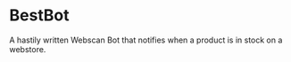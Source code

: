 # BestBot
A hastily written Webscan Bot that notifies when a product is in stock on a webstore.

<!--

To Execute:
docker start <container_name>
docker exec -it <container_name> python bestbot.py

0. lookup notify data -> err if none
1. for each, create notify objects
- notify method (phone:number, email: @)
2. lookup products -> notify err if none/issue
3. for each, create item objects with metadata
- name
- id
- store
- filters (max price, new/used, ship price, ship date)
4. sort items for optimal runtime
-- can only execute full loop 1/sysminute, can only check store 1/3 sec
-- sort by priority (most interested searched for 1st)
5. create executors for each item (based on store)
- store item lookup method
- store parse data method
- store cart add method
- store filter methods
6. create / set multithreads
7. loop through executors for availability
-a request site data
-b parse for key vars (availability, name, id, filters)
-c validate availability
-d validate other filters
-e for each, push notifications with add cart method - indicate some filters not met (requires user to be logged into recieving device)

-->
